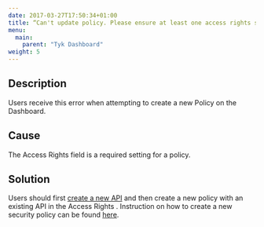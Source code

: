 ```yaml
---
date: 2017-03-27T17:50:34+01:00
title: “Can't update policy. Please ensure at least one access rights setting is set“
menu:
  main:
    parent: "Tyk Dashboard"
weight: 5 
---
```


## Description

Users receive this error when attempting to create a new Policy on the Dashboard.

## Cause

The Access Rights field is a required setting for a policy.

## Solution

Users should first [create a new API][1] and then create a new policy with an existing API in the Access Rights . Instruction on how to create a new security policy can be found [here][2].

 [1]: /get-started/with-tyk-on-premise/tutorials/tyk-on-premise-pro/create-api/
 [2]: /get-started/with-tyk-on-premise/tutorials/tyk-on-premise-pro/create-security-policy/